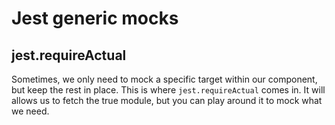 # Jest generic mocks

## jest.requireActual

Sometimes, we only need to mock a specific target within our component, but keep the rest in place. This is where `jest.requireActual` comes in. It will allows us to fetch the true module, but you can play around it to mock what we need.

```tsx

```
